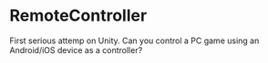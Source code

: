 # RemoteController
First serious attemp on Unity. Can you control a PC game using an Android/iOS device as a controller?
